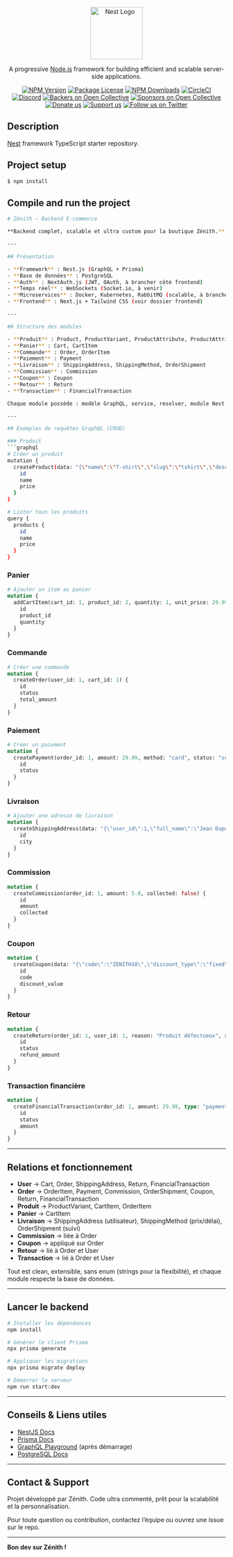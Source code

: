 <p align="center">
  <a href="http://nestjs.com/" target="blank"><img src="https://nestjs.com/img/logo-small.svg" width="120" alt="Nest Logo" /></a>
</p>

[circleci-image]: https://img.shields.io/circleci/build/github/nestjs/nest/master?token=abc123def456
[circleci-url]: https://circleci.com/gh/nestjs/nest

  <p align="center">A progressive <a href="http://nodejs.org" target="_blank">Node.js</a> framework for building efficient and scalable server-side applications.</p>
    <p align="center">
<a href="https://www.npmjs.com/~nestjscore" target="_blank"><img src="https://img.shields.io/npm/v/@nestjs/core.svg" alt="NPM Version" /></a>
<a href="https://www.npmjs.com/~nestjscore" target="_blank"><img src="https://img.shields.io/npm/l/@nestjs/core.svg" alt="Package License" /></a>
<a href="https://www.npmjs.com/~nestjscore" target="_blank"><img src="https://img.shields.io/npm/dm/@nestjs/common.svg" alt="NPM Downloads" /></a>
<a href="https://circleci.com/gh/nestjs/nest" target="_blank"><img src="https://img.shields.io/circleci/build/github/nestjs/nest/master" alt="CircleCI" /></a>
<a href="https://discord.gg/G7Qnnhy" target="_blank"><img src="https://img.shields.io/badge/discord-online-brightgreen.svg" alt="Discord"/></a>
<a href="https://opencollective.com/nest#backer" target="_blank"><img src="https://opencollective.com/nest/backers/badge.svg" alt="Backers on Open Collective" /></a>
<a href="https://opencollective.com/nest#sponsor" target="_blank"><img src="https://opencollective.com/nest/sponsors/badge.svg" alt="Sponsors on Open Collective" /></a>
  <a href="https://paypal.me/kamilmysliwiec" target="_blank"><img src="https://img.shields.io/badge/Donate-PayPal-ff3f59.svg" alt="Donate us"/></a>
    <a href="https://opencollective.com/nest#sponsor"  target="_blank"><img src="https://img.shields.io/badge/Support%20us-Open%20Collective-41B883.svg" alt="Support us"></a>
  <a href="https://twitter.com/nestframework" target="_blank"><img src="https://img.shields.io/twitter/follow/nestframework.svg?style=social&label=Follow" alt="Follow us on Twitter"></a>
</p>
  <!--[![Backers on Open Collective](https://opencollective.com/nest/backers/badge.svg)](https://opencollective.com/nest#backer)
  [![Sponsors on Open Collective](https://opencollective.com/nest/sponsors/badge.svg)](https://opencollective.com/nest#sponsor)-->

## Description

[Nest](https://github.com/nestjs/nest) framework TypeScript starter repository.

## Project setup

```bash
$ npm install
```

## Compile and run the project

```bash
# Zénith – Backend E-commerce

**Backend complet, scalable et ultra custom pour la boutique Zénith.**

---

## Présentation

- **Framework** : Nest.js (GraphQL + Prisma)
- **Base de données** : PostgreSQL
- **Auth** : NextAuth.js (JWT, OAuth, à brancher côté frontend)
- **Temps réel** : WebSockets (Socket.io, à venir)
- **Microservices** : Docker, Kubernetes, RabbitMQ (scalable, à brancher)
- **Frontend** : Next.js + Tailwind CSS (voir dossier frontend)

---

## Structure des modules

- **Produit** : Product, ProductVariant, ProductAttribute, ProductAttributeValue
- **Panier** : Cart, CartItem
- **Commande** : Order, OrderItem
- **Paiement** : Payment
- **Livraison** : ShippingAddress, ShippingMethod, OrderShipment
- **Commission** : Commission
- **Coupon** : Coupon
- **Retour** : Return
- **Transaction** : FinancialTransaction

Chaque module possède : modèle GraphQL, service, resolver, module Nest.js. Tout est ultra commenté et structuré.

---

## Exemples de requêtes GraphQL (CRUD)

### Produit
```graphql
# Créer un produit
mutation {
  createProduct(data: "{\"name\":\"T-shirt\",\"slug\":\"tshirt\",\"description\":\"Coton bio\",\"price\":29.99,\"type\":\"simple\",\"stock_quantity\":100,\"sku\":\"TSHIRT001\"}") {
    id
    name
    price
  }
}

# Lister tous les produits
query {
  products {
    id
    name
    price
  }
}
```

### Panier
```graphql
# Ajouter un item au panier
mutation {
  addCartItem(cart_id: 1, product_id: 2, quantity: 1, unit_price: 29.99) {
    id
    product_id
    quantity
  }
}
```

### Commande
```graphql
# Créer une commande
mutation {
  createOrder(user_id: 1, cart_id: 1) {
    id
    status
    total_amount
  }
}
```

### Paiement
```graphql
# Créer un paiement
mutation {
  createPayment(order_id: 1, amount: 29.99, method: "card", status: "success", transaction_id: "TRX123") {
    id
    status
  }
}
```

### Livraison
```graphql
# Ajouter une adresse de livraison
mutation {
  createShippingAddress(data: "{\"user_id\":1,\"full_name\":\"Jean Dupont\",\"phone\":\"0600000000\",\"address\":\"10 rue de Paris\",\"city\":\"Paris\",\"country\":\"France\",\"postal_code\":\"75001\"}") {
    id
    city
  }
}
```

### Commission
```graphql
mutation {
  createCommission(order_id: 1, amount: 5.0, collected: false) {
    id
    amount
    collected
  }
}
```

### Coupon
```graphql
mutation {
  createCoupon(data: "{\"code\":\"ZENITH10\",\"discount_type\":\"fixed\",\"discount_value\":10,\"max_usage\":100,\"is_active\":true}") {
    id
    code
    discount_value
  }
}
```

### Retour
```graphql
mutation {
  createReturn(order_id: 1, user_id: 1, reason: "Produit défectueux", status: "pending", refund_amount: 29.99) {
    id
    status
    refund_amount
  }
}
```

### Transaction financière
```graphql
mutation {
  createFinancialTransaction(order_id: 1, amount: 29.99, type: "payment", status: "completed", user_id: 1) {
    id
    status
    amount
  }
}
```

---

## Relations et fonctionnement

- **User** → Cart, Order, ShippingAddress, Return, FinancialTransaction
- **Order** → OrderItem, Payment, Commission, OrderShipment, Coupon, Return, FinancialTransaction
- **Produit** → ProductVariant, CartItem, OrderItem
- **Panier** → CartItem
- **Livraison** → ShippingAddress (utilisateur), ShippingMethod (prix/délai), OrderShipment (suivi)
- **Commission** → liée à Order
- **Coupon** → appliqué sur Order
- **Retour** → lié à Order et User
- **Transaction** → lié à Order et User

Tout est clean, extensible, sans enum (strings pour la flexibilité), et chaque module respecte la base de données.

---

## Lancer le backend

```bash
# Installer les dépendances
npm install

# Générer le client Prisma
npx prisma generate

# Appliquer les migrations
npx prisma migrate deploy

# Démarrer le serveur
npm run start:dev
```

---

## Conseils & Liens utiles

- [NestJS Docs](https://docs.nestjs.com/)
- [Prisma Docs](https://www.prisma.io/docs/)
- [GraphQL Playground](http://localhost:3000/graphql) (après démarrage)
- [PostgreSQL Docs](https://www.postgresql.org/docs/)

---

## Contact & Support

Projet développé par Zénith. Code ultra commenté, prêt pour la scalabilité et la personnalisation.

Pour toute question ou contribution, contactez l’équipe ou ouvrez une issue sur le repo.

---

**Bon dev sur Zénith !**
